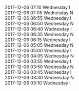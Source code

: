 2017-12-06 07:10 Wednesday  I  
2017-12-06 07:05 Wednesday  N  
2017-12-06 06:55 Wednesday  I  
2017-12-06 06:50 Wednesday  N  
2017-12-06 06:40 Wednesday  I  
2017-12-06 06:35 Wednesday  N  
2017-12-06 06:15 Wednesday  I  
2017-12-06 05:05 Wednesday  N  
2017-12-06 05:00 Wednesday  I  
2017-12-06 04:05 Wednesday  N  
2017-12-06 03:55 Wednesday  I  
2017-12-06 03:50 Wednesday  N  
2017-12-06 03:45 Wednesday  I  
2017-12-06 03:30 Wednesday  N  
2017-12-06 03:10 Wednesday  I  
